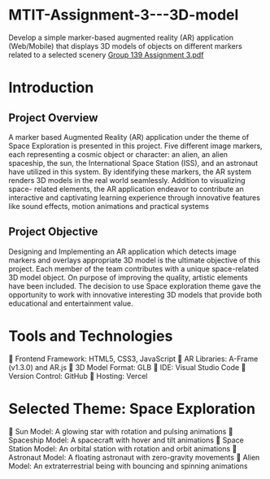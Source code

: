 # MTIT-Assignment-3---3D-model
Develop a simple marker-based augmented reality (AR) application (Web/Mobile)  that displays 3D models of objects on different markers related to a selected scenery
[Group 139 Assignment 3.pdf](https://github.com/user-attachments/files/20374544/Group.139.Assignment.3.pdf)

# Introduction

## Project Overview 
A marker based Augmented Reality (AR) application under the theme of Space Exploration is 
presented in this project. Five different image markers, each representing a cosmic object or 
character: an alien, an alien spaceship, the sun, the International Space Station (ISS), and an 
astronaut have utilized in this system. By identifying these markers, the AR system renders 3D 
models in the real world seamlessly. Addition to visualizing space- related elements, the AR 
application endeavor to contribute an interactive and captivating learning experience through 
innovative features like sound effects, motion animations and practical systems 

## Project Objective 
Designing and Implementing an AR application which detects image markers and overlays 
appropriate 3D model is the ultimate objective of this project. Each member of the team contributes 
with a unique space-related 3D model object. On purpose of improving the quality, artistic 
elements have been included. The decision to use Space exploration theme gave the opportunity 
to work with innovative interesting 3D models that provide both educational and entertainment 
value.  

# Tools and Technologies 

 Frontend Framework: HTML5, CSS3, JavaScript
 AR Libraries: A-Frame (v1.3.0) and AR.js 
 3D Model Format: GLB 
 IDE: Visual Studio Code 
 Version Control: GitHub 
 Hosting: Vercel 

# Selected Theme: Space Exploration 
 Sun Model: A glowing star with rotation and pulsing animations 
 Spaceship Model: A spacecraft with hover and tilt animations 
 Space Station Model: An orbital station with rotation and orbit animations 
 Astronaut Model: A floating astronaut with zero-gravity movements 
 Alien Model: An extraterrestrial being with bouncing and spinning animations
